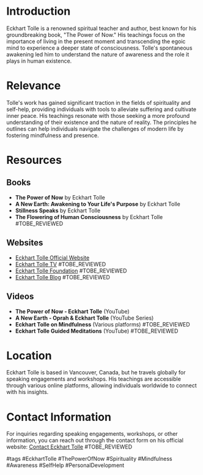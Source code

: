 # Introduction
Eckhart Tolle is a renowned spiritual teacher and author, best known for his groundbreaking book, "The Power of Now." His teachings focus on the importance of living in the present moment and transcending the egoic mind to experience a deeper state of consciousness. Tolle's spontaneous awakening led him to understand the nature of awareness and the role it plays in human existence.

# Relevance
Tolle's work has gained significant traction in the fields of spirituality and self-help, providing individuals with tools to alleviate suffering and cultivate inner peace. His teachings resonate with those seeking a more profound understanding of their existence and the nature of reality. The principles he outlines can help individuals navigate the challenges of modern life by fostering mindfulness and presence.

# Resources
## Books
- **The Power of Now** by Eckhart Tolle
- **A New Earth: Awakening to Your Life's Purpose** by Eckhart Tolle
- **Stillness Speaks** by Eckhart Tolle
- **The Flowering of Human Consciousness** by Eckhart Tolle #TOBE_REVIEWED

## Websites
- [Eckhart Tolle Official Website](https://www.eckharttolle.com)
- [Eckhart Tolle TV](https://eckharttolle.com/tv/) #TOBE_REVIEWED
- [Eckhart Tolle Foundation](https://www.eckharttolle.com/foundation/) #TOBE_REVIEWED
- [Eckhart Tolle Blog](https://www.eckharttolle.com/blog/) #TOBE_REVIEWED

## Videos
- **The Power of Now - Eckhart Tolle** (YouTube)
- **A New Earth - Oprah & Eckhart Tolle** (YouTube Series)
- **Eckhart Tolle on Mindfulness** (Various platforms) #TOBE_REVIEWED
- **Eckhart Tolle Guided Meditations** (YouTube) #TOBE_REVIEWED

# Location
Eckhart Tolle is based in Vancouver, Canada, but he travels globally for speaking engagements and workshops. His teachings are accessible through various online platforms, allowing individuals worldwide to connect with his insights.

# Contact Information
For inquiries regarding speaking engagements, workshops, or other information, you can reach out through the contact form on his official website: [Contact Eckhart Tolle](https://www.eckharttolle.com/contact/) #TOBE_REVIEWED

#tags 
#EckhartTolle #ThePowerOfNow #Spirituality #Mindfulness #Awareness #SelfHelp #PersonalDevelopment
